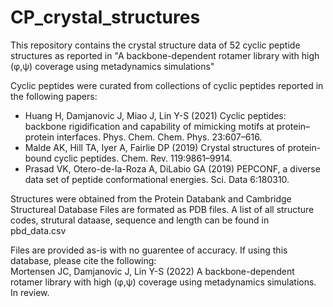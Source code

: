 # CP_crystal_structures

This repository contains the crystal structure data of 52 cyclic peptide structures as reported in "A backbone-dependent rotamer library with high (φ,ψ) coverage using metadynamics simulations"

Cyclic peptides were curated from collections of cyclic peptides reported in the following papers:
- Huang H, Damjanovic J, Miao J, Lin Y-S (2021) Cyclic peptides: backbone rigidification and capability of mimicking motifs at protein–protein interfaces. Phys. Chem. Chem. Phys. 23:607–616.
- Malde AK, Hill TA, Iyer A, Fairlie DP (2019) Crystal structures of protein-bound cyclic peptides. Chem. Rev. 119:9861–9914.
- Prasad VK, Otero-de-la-Roza A, DiLabio GA (2019) PEPCONF, a diverse data set of peptide conformational energies. Sci. Data 6:180310.

Structures were obtained from the Protein Databank and Cambridge Structureal Database Files are formated as PDB files. A list of all structure codes, strutural dataase, sequence and length can be found in pbd_data.csv

Files are provided as-is with no guarentee of accuracy. If using this database, please cite the following:  
Mortensen JC, Damjanovic J, Lin Y-S (2022) A backbone-dependent rotamer library with high (φ,ψ) coverage using metadynamics simulations. In review.
